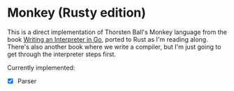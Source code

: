 # Monkey (Rusty edition)

This is a direct implementation of Thorsten Ball's Monkey language from the book
[Writing an Interpreter in Go](https://interpreterbook.com/), ported to Rust as
I'm reading along. There's also another book where we write a compiler, but I'm
just going to get through the interpreter steps first.

Currently implemented:
 - [x] Parser

